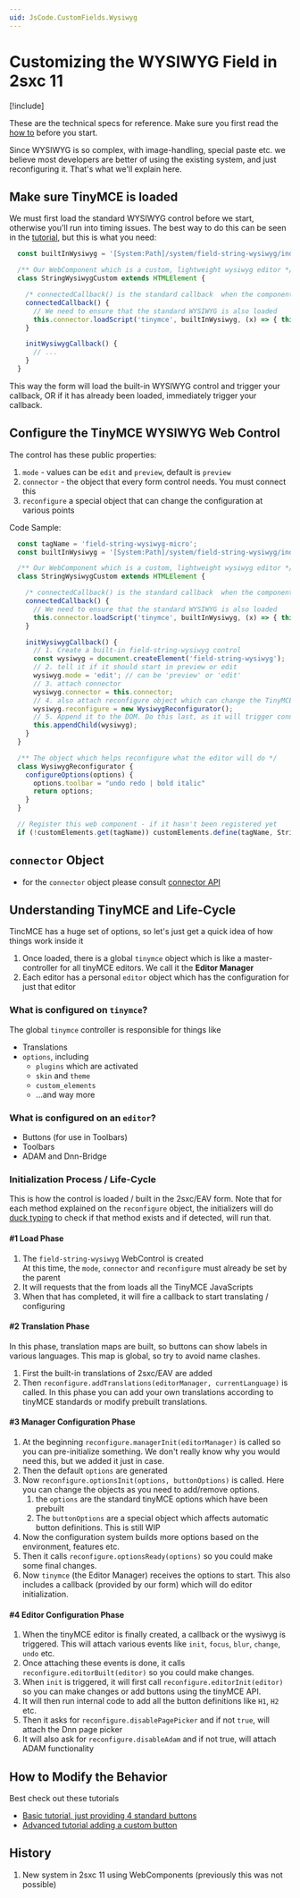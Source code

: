 ```yaml
---
uid: JsCode.CustomFields.Wysiwyg
---
```


# Customizing the WYSIWYG Field in 2sxc 11

[!include[](~/pages/basics/stack/_shared-float-summary.md)]
<style>.context-box-summary .edit-ui-custom { visibility: visible; } </style>

These are the technical specs for reference. 
Make sure you first read the [how to](xref:Basics.Browser.EditUx.Index) before you start. 

Since WYSIWYG is so complex, with image-handling, special paste etc. we believe most developers are better of using the existing system, and just reconfiguring it. That's what we'll explain here. 

## Make sure TinyMCE is loaded

We must first load the standard WYSIWYG control before we start, otherwise you'll run into timing issues. The best way to do this can be seen in the [tutorial](https://2sxc.org/dnn-tutorials/en/razor/ui241/page), but this is what you need:

```ts
  const builtInWysiwyg = '[System:Path]/system/field-string-wysiwyg/index.js';

  /** Our WebComponent which is a custom, lightweight wysiwyg editor */
  class StringWysiwygCustom extends HTMLElement {

    /* connectedCallback() is the standard callback  when the component has been attached */
    connectedCallback() {
      // We need to ensure that the standard WYSIWYG is also loaded
      this.connector.loadScript('tinymce', builtInWysiwyg, (x) => { this.initWysiwygCallback() })
    }

    initWysiwygCallback() {
      // ...
    }
  }
```

This way the form will load the built-in WYSIWYG control and trigger your callback, OR if it has already been loaded, immediately trigger your callback. 

## Configure the TinyMCE WYSIWYG Web Control

The control has these public properties:

1. `mode` - values can be `edit` and `preview`, default is `preview`
1. `connector` - the object that every form control needs. You must connect this
1. `reconfigure` a special object that can change the configuration at various points

Code Sample:

```js
  const tagName = 'field-string-wysiwyg-micro';
  const builtInWysiwyg = '[System:Path]/system/field-string-wysiwyg/index.js';

  /** Our WebComponent which is a custom, lightweight wysiwyg editor */
  class StringWysiwygCustom extends HTMLElement {

    /* connectedCallback() is the standard callback  when the component has been attached */
    connectedCallback() {
      // We need to ensure that the standard WYSIWYG is also loaded
      this.connector.loadScript('tinymce', builtInWysiwyg, (x) => { this.initWysiwygCallback() })
    }

    initWysiwygCallback() {
      // 1. Create a built-in field-string-wysiwyg control
      const wysiwyg = document.createElement('field-string-wysiwyg');
      // 2. tell it if it should start in preview or edit
      wysiwyg.mode = 'edit'; // can be 'preview' or 'edit'
      // 3. attach connector
      wysiwyg.connector = this.connector;
      // 4. also attach reconfigure object which can change the TinyMCE as it's initialized
      wysiwyg.reconfigure = new WysiwygReconfigurator();
      // 5. Append it to the DOM. Do this last, as it will trigger connectedCallback() in the wysiwyg
      this.appendChild(wysiwyg);
    }
  }

  /** The object which helps reconfigure what the editor will do */
  class WysiwygReconfigurator {
    configureOptions(options) {
      options.toolbar = "undo redo | bold italic"
      return options;
    }
  }

  // Register this web component - if it hasn't been registered yet
  if (!customElements.get(tagName)) customElements.define(tagName, StringWysiwygCustom);
```

## `connector` Object

* for the `connector` object please consult [connector API](xref:JsCode.CustomFields.Connector)


## Understanding TinyMCE and Life-Cycle

TincMCE has a huge set of options, so let's just get a quick idea of how things work inside it

1. Once loaded, there is a global `tinymce` object which is like a master-controller for all tinyMCE editors. We call it the **Editor Manager**
1. Each editor has a personal `editor` object which has the configuration for just that editor

### What is configured on `tinymce`?

The global `tinymce` controller is responsible for things like

* Translations
* `options`, including
    * `plugins` which are activated
    * `skin` and `theme`
    * `custom_elements`
    * ...and way more

### What is configured on an `editor`?

* Buttons (for use in Toolbars)
* Toolbars
* ADAM and Dnn-Bridge

### Initialization Process / Life-Cycle

This is how the control is loaded / built in the 2sxc/EAV form. Note that for each method explained on the `reconfigure` object, the initializers will do [duck typing](https://en.wikipedia.org/wiki/Duck_typing) to check if that method exists and if detected, will run that.

#### #1 Load Phase

1. The `field-string-wysiwyg` WebControl is created  
At this time, the `mode`, `connector` and `reconfigure` must already be set by the parent
1. It will requests that the from loads all the TinyMCE JavaScripts
1. When that has completed, it will fire a callback to start translating / configuring

#### #2 Translation Phase

In this phase, translation maps are built, so buttons can show labels in various languages. This map is global, so try to avoid name clashes. 

1. First the built-in translations of 2sxc/EAV are added
1. Then `reconfigure.addTranslations(editorManager, currentLanguage)` is called. In this phase you can add your own translations according to tinyMCE standards or modify prebuilt translations. 

#### #3 Manager Configuration Phase

1. At the beginning `reconfigure.managerInit(editorManager)` is called so you can pre-initialize something. We don't really know why you would need this, but we added it just in case. 
1. Then the default `options` are generated
1. Now `reconfigure.optionsInit(options, buttonOptions)` is called. Here you can change the objects as you need to add/remove options.
    1. the `options` are the standard tinyMCE options which have been prebuilt
    1. The `buttonOptions` are a special object which affects automatic button definitions. This is still WIP
1. Now the configuration system builds more options based on the environment, features etc. 
1. Then it calls `reconfigure.optionsReady(options)` so you could make some final changes.
1. Now `tinymce` (the Editor Manager) receives the options to start. This also includes a callback (provided by our form) which will do editor initialization. 

#### #4 Editor Configuration Phase

1. When the tinyMCE editor is finally created, a callback or the wysiwyg is triggered. This will attach various events like `init`, `focus`, `blur`, `change`, `undo` etc.
1. Once attaching these events is done, it calls `reconfigure.editorBuilt(editor)` so you could make changes. 
1. When `init` is triggered, it will first call `reconfigure.editorInit(editor)` so you can make changes or add buttons using the tinyMCE API. 
1. It will then run internal code to add all the button definitions like `H1`, `H2` etc.
1. Then it asks for `reconfigure.disablePagePicker` and if not `true`, will attach the Dnn page picker
1. It will also ask for `reconfigure.disableAdam` and if not true, will attach ADAM functionality


## How to Modify the Behavior

Best check out these tutorials

* [Basic tutorial, just providing 4 standard buttons](https://2sxc.org/dnn-tutorials/en/razor/ui241/page)
* [Advanced tutorial adding a custom button](https://2sxc.org/dnn-tutorials/en/razor/ui242/page)


## History

1. New system in 2sxc 11 using WebComponents (previously this was not possible)
